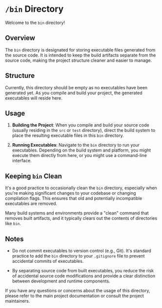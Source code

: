 # `/bin` Directory

Welcome to the `bin` directory!

## Overview

The `bin` directory is designated for storing executable files generated from the source code. It is intended to keep the build artifacts separate from the source code, making the project structure cleaner and easier to manage.

## Structure

Currently, this directory should be empty as no executables have been generated yet. As you compile and build your project, the generated executables will reside here.

## Usage

1. **Building the Project**: When you compile and build your source code (usually residing in the `src` or `test` directory), direct the build system to place the resulting executable files in this `bin` directory.

2. **Running Executables**: Navigate to the `bin` directory to run your executables. Depending on the build system and platform, you might execute them directly from here, or you might use a command-line interface.

## Keeping `bin` Clean

It's a good practice to occasionally clean the `bin` directory, especially when you're making significant changes to your codebase or changing compilation flags. This ensures that old and potentially incompatible executables are removed.

Many build systems and environments provide a "clean" command that removes built artifacts, and it typically clears out the contents of directories like `bin`.

## Notes

- Do not commit executables to version control (e.g., Git). It's standard practice to add the `bin` directory to your `.gitignore` file to prevent accidental commits of executables.

- By separating source code from built executables, you reduce the risk of accidental source code modifications and provide a clear distinction between development and runtime components.

If you have any questions or concerns about the usage of this directory, please refer to the main project documentation or consult the project maintainers.